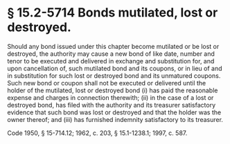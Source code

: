 # § 15.2-5714 Bonds mutilated, lost or destroyed.

<p>Should any bond issued under this chapter become mutilated or be lost or destroyed, the authority may cause a new bond of like date, number and tenor to be executed and delivered in exchange and substitution for, and upon cancellation of, such mutilated bond and its coupons, or in lieu of and in substitution for such lost or destroyed bond and its unmatured coupons. Such new bond or coupon shall not be executed or delivered until the holder of the mutilated, lost or destroyed bond (i) has paid the reasonable expense and charges in connection therewith; (ii) in the case of a lost or destroyed bond, has filed with the authority and its treasurer satisfactory evidence that such bond was lost or destroyed and that the holder was the owner thereof; and (iii) has furnished indemnity satisfactory to its treasurer.</p><p>Code 1950, § 15-714.12; 1962, c. 203, § 15.1-1238.1; 1997, c. 587.</p>